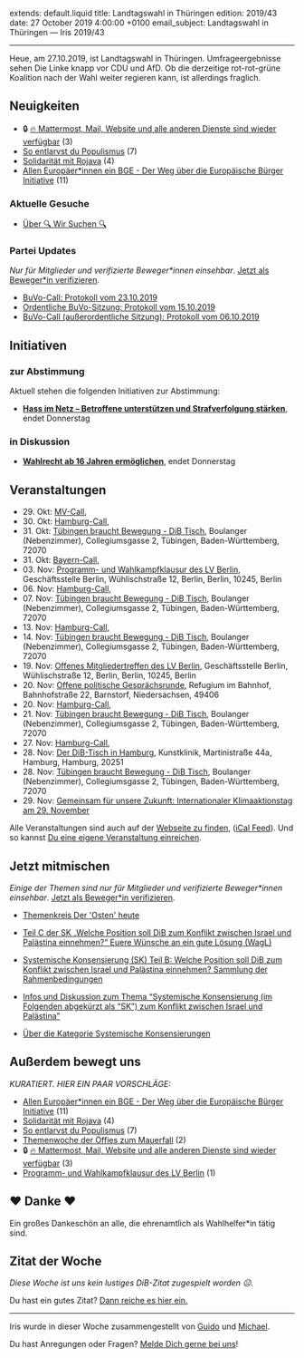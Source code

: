
extends: default.liquid
title: Landtagswahl in Thüringen
edition: 2019/43
date: 27 October 2019 4:00:00 +0100
email_subject: Landtagswahl in Thüringen — Iris 2019/43

---
Heue, am 27.10.2019, ist Landtagswahl in Thüringen. Umfrageergebnisse sehen Die Linke knapp vor CDU und AfD. Ob die derzeitige rot-rot-grüne Koalition nach der Wahl weiter regieren kann, ist allerdings fraglich.

## Neuigkeiten

 - 🔒 [:fire: Mattermost, Mail, Website und alle anderen Dienste sind wieder verfügbar](https://marktplatz.bewegung.jetzt/t/mattermost-mail-website-und-alle-anderen-dienste-sind-wieder-verfuegbar/32219) (3)
 - [So entlarvst du Populismus](https://marktplatz.bewegung.jetzt/t/so-entlarvst-du-populismus/32206) (7)
 - [Solidarität mit Rojava](https://marktplatz.bewegung.jetzt/t/solidaritaet-mit-rojava/32191) (4)
 - [Allen Europäer*innen ein BGE - Der Weg über die Europäische Bürger Initiative](https://marktplatz.bewegung.jetzt/t/allen-europaeer-innen-ein-bge-der-weg-ueber-die-europaeische-buerger-initiative/32190) (11)

### Aktuelle Gesuche

 - [Über 🔍 Wir Suchen 🔍](https://marktplatz.bewegung.jetzt/t/ueber-wir-suchen/8837)

### Partei Updates

_Nur für Mitglieder und verifizierte Beweger\*innen einsehbar_. [Jetzt als Beweger\*in verifizieren](https://bewegung.jetzt/bewegerin-werden/).

 - [BuVo-Call: Protokoll vom 23.10.2019](https://marktplatz.bewegung.jetzt/t/buvo-call-protokoll-vom-23-10-2019/32198)
 - [Ordentliche BuVo-Sitzung: Protokoll vom 15.10.2019](https://marktplatz.bewegung.jetzt/t/ordentliche-buvo-sitzung-protokoll-vom-15-10-2019/32088)
 - [BuVo-Call (außerordentliche Sitzung): Protokoll vom 06.10.2019](https://marktplatz.bewegung.jetzt/t/buvo-call-ausserordentliche-sitzung-protokoll-vom-06-10-2019/31938)

## Initiativen

### zur Abstimmung
Aktuell stehen die folgenden Initiativen zur Abstimmung:

 - **[Hass im Netz – Betroffene unterstützen und Strafverfolgung stärken](https://abstimmen.bewegung.jetzt/initiative/284-hass-im-netz-betroffene-unterstutzen-und-strafverfolgung-starken)**, endet Donnerstag

### in Diskussion
 - **[Wahlrecht ab 16 Jahren ermöglichen](https://abstimmen.bewegung.jetzt/initiative/287-wahlrecht-ab-16-jahren-ermoglichen)**, endet Donnerstag


## Veranstaltungen

 - 29.&nbsp;Okt: [MV-Call](https://bewegung.jetzt/veranstaltungen/mv-call/), 
 - 30.&nbsp;Okt: [Hamburg-Call](https://bewegung.jetzt/veranstaltungen/hamburg-call-2-2019-10-30/), 
 - 31.&nbsp;Okt: [Tübingen braucht Bewegung - DiB Tisch](https://bewegung.jetzt/veranstaltungen/tuebingen-braucht-bewegung-dib-tisch-2019-10-31/), Boulanger (Nebenzimmer), Collegiumsgasse 2, Tübingen, Baden-Württemberg, 72070
 - 31.&nbsp;Okt: [Bayern-Call](https://bewegung.jetzt/veranstaltungen/bayern-call-2019-10-31/), 
 - 03.&nbsp;Nov: [Programm- und Wahlkampfklausur des LV Berlin](https://bewegung.jetzt/veranstaltungen/programm-und-wahlkampfklausur-des-lv-berlin/), Geschäftsstelle Berlin, Wühlischstraße 12, Berlin, Berlin, 10245, Berlin
 - 06.&nbsp;Nov: [Hamburg-Call](https://bewegung.jetzt/veranstaltungen/hamburg-call-2-2019-11-06/), 
 - 07.&nbsp;Nov: [Tübingen braucht Bewegung - DiB Tisch](https://bewegung.jetzt/veranstaltungen/tuebingen-braucht-bewegung-dib-tisch-2019-11-07/), Boulanger (Nebenzimmer), Collegiumsgasse 2, Tübingen, Baden-Württemberg, 72070
 - 13.&nbsp;Nov: [Hamburg-Call](https://bewegung.jetzt/veranstaltungen/hamburg-call-2-2019-11-13/), 
 - 14.&nbsp;Nov: [Tübingen braucht Bewegung - DiB Tisch](https://bewegung.jetzt/veranstaltungen/tuebingen-braucht-bewegung-dib-tisch-2019-11-14/), Boulanger (Nebenzimmer), Collegiumsgasse 2, Tübingen, Baden-Württemberg, 72070
 - 19.&nbsp;Nov: [Offenes Mitgliedertreffen des LV Berlin](https://bewegung.jetzt/veranstaltungen/offenes-mitgliedertreffen-des-lv-berlin/), Geschäftsstelle Berlin, Wühlischstraße 12, Berlin, Berlin, 10245, Berlin
 - 20.&nbsp;Nov: [Offene politische Gesprächsrunde](https://bewegung.jetzt/veranstaltungen/offene-politische-gespraechsrunde-2019-11-20/), Refugium im Bahnhof, Bahnhofstraße 22, Barnstorf, Niedersachsen, 49406
 - 20.&nbsp;Nov: [Hamburg-Call](https://bewegung.jetzt/veranstaltungen/hamburg-call-2-2019-11-20/), 
 - 21.&nbsp;Nov: [Tübingen braucht Bewegung - DiB Tisch](https://bewegung.jetzt/veranstaltungen/tuebingen-braucht-bewegung-dib-tisch-2019-11-21/), Boulanger (Nebenzimmer), Collegiumsgasse 2, Tübingen, Baden-Württemberg, 72070
 - 27.&nbsp;Nov: [Hamburg-Call](https://bewegung.jetzt/veranstaltungen/hamburg-call-2-2019-11-27/), 
 - 28.&nbsp;Nov: [Der DiB-Tisch in Hamburg](https://bewegung.jetzt/veranstaltungen/der-dib-tisch-in-hamburg-2019-11-28/), Kunstklinik, Martinistraße 44a, Hamburg, Hamburg, 20251
 - 28.&nbsp;Nov: [Tübingen braucht Bewegung - DiB Tisch](https://bewegung.jetzt/veranstaltungen/tuebingen-braucht-bewegung-dib-tisch-2019-11-28/), Boulanger (Nebenzimmer), Collegiumsgasse 2, Tübingen, Baden-Württemberg, 72070
 - 29.&nbsp;Nov: [Gemeinsam für unsere Zukunft: Internationaler Klimaaktionstag am 29. November](https://bewegung.jetzt/veranstaltungen/gemeinsam-fuer-unsere-zukunft-internationaler-klimaaktionstag-am-29-november/)


Alle Veranstaltungen sind auch auf der [Webseite zu finden](https://bewegung.jetzt/veranstaltungen/), ([iCal Feed](https://bewegung.jetzt/?ical=1)). Und so kannst [Du eine eigene Veranstaltung einreichen](https://marktplatz.bewegung.jetzt/t/eine-veranstaltung-auf-der-webseite-einreichen/21379).

## Jetzt mitmischen

_Einige der Themen sind nur für Mitglieder und verifizierte Beweger\*innen einsehbar_. [Jetzt als Beweger\*in verifizieren](https://bewegung.jetzt/bewegerin-werden/).

 - [Themenkreis Der 'Osten' heute](https://marktplatz.bewegung.jetzt/t/themenkreis-der-osten-heute/20162)

 - [Teil C der SK „Welche Position soll DiB zum Konflikt zwischen Israel und Palästina einnehmen?“ Euere Wünsche an ein gute Lösung (WagL)](https://marktplatz.bewegung.jetzt/t/teil-c-der-sk-welche-position-soll-dib-zum-konflikt-zwischen-israel-und-palaestina-einnehmen-euere-wuensche-an-ein-gute-loesung-wagl/23423)
 - [Systemische Konsensierung (SK) Teil B: Welche Position soll DiB zum Konflikt zwischen Israel und Palästina einnehmen? Sammlung der Rahmenbedingungen](https://marktplatz.bewegung.jetzt/t/systemische-konsensierung-sk-teil-b-welche-position-soll-dib-zum-konflikt-zwischen-israel-und-palaestina-einnehmen-sammlung-der-rahmenbedingungen/22729)
 - [Infos und Diskussion zum Thema “Systemische Konsensierung (im Folgenden abgekürzt als “SK”) zum Konflikt zwischen Israel und Palästina”](https://marktplatz.bewegung.jetzt/t/infos-und-diskussion-zum-thema-systemische-konsensierung-im-folgenden-abgekuerzt-als-sk-zum-konflikt-zwischen-israel-und-palaestina/20677)
 - [Über die Kategorie Systemische Konsensierungen](https://marktplatz.bewegung.jetzt/t/ueber-die-kategorie-systemische-konsensierungen/12555)


## Außerdem bewegt uns

_KURATIERT. HIER EIN PAAR VORSCHLÄGE:_
 - [Allen Europäer*innen ein BGE - Der Weg über die Europäische Bürger Initiative](https://marktplatz.bewegung.jetzt/t/allen-europaeer-innen-ein-bge-der-weg-ueber-die-europaeische-buerger-initiative/32190) (11)
 - [Solidarität mit Rojava](https://marktplatz.bewegung.jetzt/t/solidaritaet-mit-rojava/32191) (4)
 - [So entlarvst du Populismus](https://marktplatz.bewegung.jetzt/t/so-entlarvst-du-populismus/32206) (7)
 - [Themenwoche der Öffies zum Mauerfall](https://marktplatz.bewegung.jetzt/t/themenwoche-der-oeffies-zum-mauerfall/32178) (2)
 - 🔒 [:fire: Mattermost, Mail, Website und alle anderen Dienste sind wieder verfügbar](https://marktplatz.bewegung.jetzt/t/mattermost-mail-website-und-alle-anderen-dienste-sind-wieder-verfuegbar/32219) (3)
 - [Programm- und Wahlkampfklausur des LV Berlin](https://marktplatz.bewegung.jetzt/t/programm-und-wahlkampfklausur-des-lv-berlin/32203) (1)

## ❤️ Danke ❤️
Ein großes Dankeschön an alle, die ehrenamtlich als Wahlhelfer\*in tätig sind.

## Zitat der Woche
_Diese Woche ist uns kein lustiges DiB-Zitat zugespielt worden ☹._

Du hast ein gutes Zitat? [Dann reiche es hier ein.](https://marktplatz.bewegung.jetzt/t/lustige-dib-zitate/10175)


---

Iris wurde in dieser Woche zusammengestellt von [Guido](https://marktplatz.bewegung.jetzt/u/Guido/) und [Michael](https://marktplatz.bewegung.jetzt/u/MichaelVoss/).

Du hast Anregungen oder Fragen? [Melde Dich gerne bei uns](https://marktplatz.bewegung.jetzt/t/neu-iris-die-woechtliche-zusammenfasssung-zum-sonntagsbrunch/10990)!

